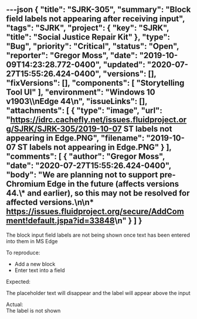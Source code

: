 ---json
{
  "title": "SJRK-305",
  "summary": "Block field labels not appearing after receiving input",
  "tags": "SJRK",
  "project": {
    "key": "SJRK",
    "title": "Social Justice Repair Kit"
  },
  "type": "Bug",
  "priority": "Critical",
  "status": "Open",
  "reporter": "Gregor Moss",
  "date": "2019-10-09T14:23:28.772-0400",
  "updated": "2020-07-27T15:55:26.424-0400",
  "versions": [],
  "fixVersions": [],
  "components": [
    "Storytelling Tool UI"
  ],
  "environment": "Windows 10 v1903\\\nEdge 44\n",
  "issueLinks": [],
  "attachments": [
    {
      "type": "image",
      "url": "https://idrc.cachefly.net/issues.fluidproject.org/SJRK/SJRK-305/2019-10-07 ST labels not appearing in Edge.PNG",
      "filename": "2019-10-07 ST labels not appearing in Edge.PNG"
    }
  ],
  "comments": [
    {
      "author": "Gregor Moss",
      "date": "2020-07-27T15:55:26.424-0400",
      "body": "We are planning not to support pre-Chromium Edge in the future (affects versions 44.\\* and earlier), so this may not be resolved for affected versions.\n\n* <https://issues.fluidproject.org/secure/AddComment!default.jspa?id=33848>\n"
    }
  ]
}
---
The block input field labels are not being shown once text has been entered into them in MS Edge

To reproduce:

* Add a new block
* Enter text into a field

Expected:

The placeholder text will disappear and the label will appear above the input

Actual:\
The label is not shown

        